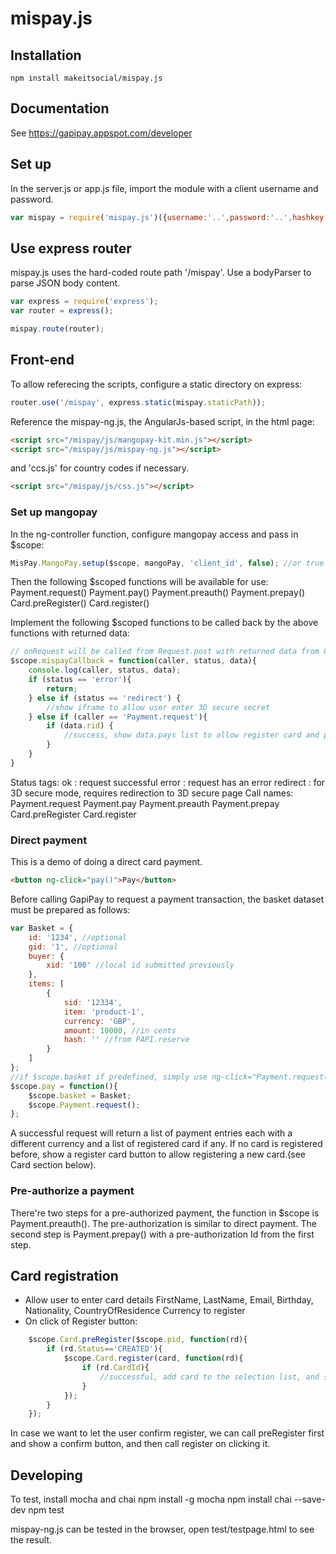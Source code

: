 # mispay.js

## Installation

    npm install makeitsocial/mispay.js

## Documentation

See https://gapipay.appspot.com/developer

## Set up

In the server.js or app.js file, import the module with a client username and password.

```js
var mispay = require('mispay.js')({username:'..',password:'..',hashkey:'..'});
``` 

## Use express router

mispay.js uses the hard-coded route path '/mispay'. Use a bodyParser to parse JSON body content.

```js
var express = require('express');
var router = express();

mispay.route(router);
```

## Front-end

To allow referecing the scripts, configure a static directory on express:

```js
router.use('/mispay', express.static(mispay.staticPath));
```

Reference the mispay-ng.js, the AngularJs-based script, in the html page:

```html
<script src="/mispay/js/mangopay-kit.min.js"></script>
<script src="/mispay/js/mispay-ng.js"></script>
```
and 'ccs.js' for country codes if necessary.
```html
<script src="/mispay/js/css.js"></script>
```

### Set up mangopay

In the ng-controller function, configure mangopay access and pass in $scope:
```js
MisPay.MangoPay.setup($scope, mangoPay, 'client_id', false); //or true if live
```
Then the following $scoped functions will be available for use:
    Payment.request()
    Payment.pay()
    Payment.preauth()
    Payment.prepay()
    Card.preRegister()
    Card.register()

Implement the following $scoped functions to be called back by the above functions with returned data:
```js
// onRequest will be called from Request.post with returned data from GapiPay:
$scope.mispayCallback = function(caller, status, data){
	console.log(caller, status, data);
	if (status == 'error'){
		return;
	} else if (status == 'redirect') {
		//show iframe to allow user enter 3D secure secret
	} else if (caller == 'Payment.request'){
		if (data.rid) {
			//success, show data.pays list to allow register card and pay
		}
	}
}
```
Status tags:
    ok : request successful
    error : request has an error
    redirect : for 3D secure mode, requires redirection to 3D secure page
Call names:
	Payment.request
	Payment.pay
	Payment.preauth
	Payment.prepay
	Card.preRegister
	Card.register

### Direct payment
This is a demo of doing a direct card payment. 
```html
<button ng-click="pay()">Pay</button>
```
Before calling GapiPay to request a payment transaction, the basket dataset must be prepared as follows:
```js
var Basket = {
	id: '1234', //optional
	gid: '1', //optional
	buyer: {
		xid: '100' //local id submitted previously
	},
	items: [
		{
			sid: '12334',
			item: 'product-1',
			currency: 'GBP',
			amount: 10000, //in cents
			hash: '' //from PAPI.reserve
		}
	]
};
//if $scope.basket if predefined, simply use ng-click="Payment.request()" on the button element.
$scope.pay = function(){
	$scope.basket = Basket;
	$scope.Payment.request();
};
```
A successful request will return a list of payment entries each with a different currency and a list of registered card if any.
If no card is registered before, show a register card button to allow registering a new card.(see Card section below).

### Pre-authorize a payment

There're two steps for a pre-authorized payment, the function in $scope is Payment.preauth(). The pre-authorization is similar to direct payment. The second step is Payment.prepay() with a pre-authorization Id from the first step.

## Card registration

* Allow user to enter card details
    FirstName, LastName, Email, Birthday, Nationality, CountryOfResidence
    Currency to register
* On click of Register button:
```js
    $scope.Card.preRegister($scope.pid, function(rd){
    	if (rd.Status=='CREATED'){
    		$scope.Card.register(card, function(rd){
    			if (rd.CardId){
    				//successful, add card to the selection list, and set to default
    			}
    		});
    	}
    });
```
In case we want to let the user confirm register, we can call preRegister first and show a confirm button, and then call register on clicking it.

## Developing

To test, install mocha and chai
	npm install -g mocha
	npm install chai --save-dev
    npm test

mispay-ng.js can be tested in the browser, open test/testpage.html to see the result.
